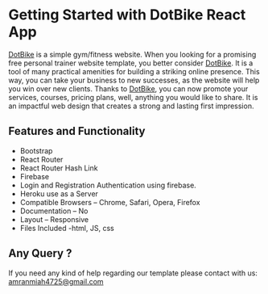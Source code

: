 # Getting Started with DotBike React App

[DotBike](https://dotbike-aea6a.web.app/) is a simple gym/fitness website. When you looking for a promising free personal trainer website template, you better consider [DotBike](https://dotbike-aea6a.web.app/). It is a tool of many practical amenities for building a striking online presence. This way, you can take your business to new successes, as the website will help you win over new clients. Thanks to [DotBike](https://dotbike-aea6a.web.app/), you can now promote your services, courses, pricing plans, well, anything you would like to share. It is an impactful web design that creates a strong and lasting first impression.

## Features and Functionality
- Bootstrap
- React Router
- React Router Hash Link
- Firebase
- Login and Registration Authentication using firebase.
- Heroku use as a Server
- Compatible Browsers – Chrome, Safari, Opera, Firefox
- Documentation – No
- Layout – Responsive
- Files Included -html, JS, css

## Any Query ?

If you need any kind of help regarding our template please contact with us: amranmiah4725@gmail.com



